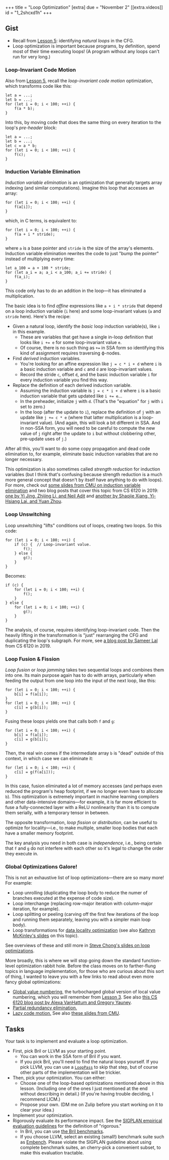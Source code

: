 +++
title = "Loop Optimization"
[extra]
due = "November 2"
[[extra.videos]]
id = "1_2shcxd1h"
+++
## Gist

* Recall from [Lesson 5][l5]: identifying *natural loops* in the CFG.
* Loop optimization is important because programs, by definition, spend most of their time executing loops! (A program without any loops can't run for very long.)

### Loop-Invariant Code Motion

Also from [Lesson 5][l5], recall the *loop-invariant code motion* optimization, which transforms code like this:

    let a = ...;
    let b = ...;
    for (let i = 0; i < 100; ++i) {
        f(a * b);
    }

Into this, by moving code that does the same thing on every iteration to the loop's *pre-header* block:

    let a = ...;
    let b = ...;
    let c = a * b;
    for (let i = 0; i < 100; ++i) {
        f(c);
    }

### Induction Variable Elimination

*Induction variable elimination* is an optimization that generally targets array indexing (and similar computations).
Imagine this loop that accesses an array:

    for (let i = 0; i < 100; ++i) {
        f(a[i]);
    }

which, in C terms, is equivalent to:

    for (let i = 0; i < 100; ++i) {
        f(a + i * stride);
    }

where `a` is a base pointer and `stride` is the size of the array's elements.
Induction variable elimination rewrites the code to just "bump the pointer" instead of multiplying every time:

    let a_100 = a + 100 * stride;
    for (let a_i = a; a_i < a_100; a_i += stride) {
        f(a_i);
    }

This code only has to do an addition in the loop—it has eliminated a multiplication.

The basic idea is to find *affine* expressions like `a + i * stride` that depend on a loop induction variable (`i` here) and some loop-invariant values (`a` and `stride` here).
Here's the recipe:

* Given a natural loop, identify the *basic* loop induction variable(s), like `i` in this example.
    * These are variables that get have a single in-loop definition that looks like `i += e` for some loop-invariant value `e`.
    * Of course, there is no such thing as `+=` in SSA form so identifying this kind of assignment requires traversing ϕ-nodes.
* Find *derived* induction variables.
    * You're looking for an affine expression like `j = c * i + d` where `i` is a basic induction variable and `c` and `d` are loop-invariant values.
    * Record the stride `c`, offset `d`, and the basic induction variable `i` for every induction variable you find this way.
* Replace the definition of each derived induction variable.
    * Assuming the induction variable is `j = c * i + d` where `i` is a basic induction variable that gets updated like `i += e`…
    * In the preheader, initialize `j` with `d`. (That's the "equation" for `j` with `i` set to zero.)
    * In the loop (after the update to `i`), replace the definition of `j` with an update like `j += c * e` (where that latter multiplication is a loop-invariant value). (And again, this will look a bit different in SSA. And in non-SSA form, you will need to be careful to compute the new value of `j` right after the update to `i` but without clobbering other, pre-update uses of `j`.)

After all this, you'll want to do some copy propagation and dead code elimination to, for example, eliminate basic induction variables that are no longer necessary.

This optimization is also sometimes called *strength reduction* for induction variables (but I think that's confusing because strength reduction is a much more general concept that doesn't by itself have anything to do with loops).
For more, check out [some slides from CMU on induction variable elimination][cmu-iv] and two blog posts that cover this topic from CS 6120 in 2019:
[one by Yi Jing, Zhijing Li, and Neil Adit][jla]
and
[another by Shaojie Xiang, Yi-Hsiang Lai, and Yuan Zhou][xlz].

[jla]: https://www.cs.cornell.edu/courses/cs6120/2019fa/blog/loop-reduction/#strength-reduction
[xlz]: https://www.cs.cornell.edu/courses/cs6120/2019fa/blog/strength-reduction-pass-in-llvm/
[cmu-iv]: http://www.cs.cmu.edu/afs/cs/academic/class/15745-s19/www/lectures/L8-Induction-Variables.pdf

### Loop Unswitching

Loop unswitching "lifts" conditions out of loops, creating two loops.
So this code:

    for (let i = 0; i < 100; ++i) {
        if (c) {  // Loop-invariant value.
            f();
        } else {
            g();
        }
    }

Becomes:

    if (c) {
        for (let i = 0; i < 100; ++i) {
            f();
        }
    } else {
        for (let i = 0; i < 100; ++i) {
            g();
        }
    }

The analysis, of course, requires identifying loop-invariant code.
Then the heavily lifting in the transformation is "just" rearranging the CFG and duplicating the loop's subgraph.
For more, see [a blog post by Sameer Lal][sl] from CS 6120 in 2019.

[sl]: https://www.cs.cornell.edu/courses/cs6120/2019fa/blog/loop-unswitching/

### Loop Fusion & Fission

*Loop fusion* or *loop jamming* takes two sequential loops and combines them into one.
Its main purpose again has to do with arrays, particularly when feeding the output from one loop into the input of the next loop, like this:

    for (let i = 0; i < 100; ++i) {
        b[i] = f(a[i]);
    }
    for (let i = 0; i < 100; ++i) {
        c[i] = g(b[i]);
    }

Fusing these loops yields one that calls both `f` and `g`:

    for (let i = 0; i < 100; ++i) {
        b[i] = f(a[i]);
        c[i] = g(b[i]);
    }

Then, the real win comes if the intermediate array `b` is "dead" outside of this context, in which case we can eliminate it:

    for (let i = 0; i < 100; ++i) {
        c[i] = g(f(a[i]));
    }

In this case, fusion eliminated a lot of memory accesses (and perhaps even reduced the program's heap footprint, if we no longer even have to allocate `b`).
This optimization is extremely important in machine learning compilers and other data-intensive domains—for example, it is far more efficient to fuse a fully-connected layer with a ReLU nonlinearity than it is to compute them serially, with a temporary tensor in between.

The opposite transformation, *loop fission* or *distribution*, can be useful to optimize for locality—i.e., to make multiple, smaller loop bodies that each have a smaller memory footprint.

The key analysis you need in both case is *independence*, i.e., being certain that `f` and `g` do not interfere with each other so it's legal to change the order they execute in.

### Global Optimizations Galore!

This is not an exhaustive list of loop optimizations—there are so many more!
For example:

* Loop unrolling (duplicating the loop body to reduce the numer of branches executed at the expense of code size).
* Loop interchange (replacing row-major iteration with column-major iteration, for example).
* Loop splitting or peeling (carving off the first few iterations of the loop and running them separately, leaving you with a simpler main loop body).
* Loop transformations for [data locality optimization](https://dl.acm.org/doi/10.1145/233561.233564) (see also [Kathryn McKinley's slides](https://www.cs.utexas.edu/users/mckinley/380C/lecs/24.pdf) on this topic).

See overviews of these and still more in [Steve Chong's slides on loop optimizations](https://www.seas.harvard.edu/courses/cs153/2018fa/lectures/Lec19-Loop-Optimization-II.pdf).

More broadly, this is where we will stop going down the standard function-level optimization rabbit hole.
Before the class moves on to farther-flung topics in language implementation, for those who are curious about this sort of thing, I wanted to leave you with a few links to read about even more fancy global optimizations:

* [Global value numbering][gvn], the turbocharged global version of local value numbering, which you will remember from [Lesson 3][l3]. See also [this CS 6120 blog post by Alexa VanHattum and Gregory Yauney](https://www.cs.cornell.edu/courses/cs6120/2019fa/blog/global-value-numbering/).
* [Partial redundancy elimination.](https://en.wikipedia.org/wiki/Partial_redundancy_elimination)
* [Lazy code motion.](https://dl.acm.org/citation.cfm?id=143095.143136) See also [these slides from CMU](http://www.cs.cmu.edu/afs/cs/academic/class/15745-s19/www/lectures/L10-Lazy-Code-Motion.pdf).

## Tasks

Your task is to implement and evaluate a loop optimization.

* First, pick Bril or LLVM as your starting point.
    * You can work in the SSA form of Bril if you want.
    * If you pick Bril, you'll need to find the natural loops yourself. If you pick LLVM, you can use a [`LoopPass`](https://llvm.org/doxygen/classllvm_1_1LoopPass.html) to skip that step, but of course other parts of the implementation will be trickier.
* Then, pick your optimization. You can either:
    * Choose one of the loop-based optimizations mentioned above in this lesson. (Including one of the ones I just mentioned at the end without describing in detail.) (If you're having trouble deciding, I recommend LICM.)
    * Propose your own. (DM me on Zulip before you start working on it to clear your idea.)
* Implement your optimization.
* Rigorously evaluate its performance impact. See the [SIGPLAN empirical evaluation guidelines][eeg] for the definition of "rigorous."
    * In Bril, you can use [the Bril benchmarks][bench].
    * If you choose LLVM, select an existing (small!) benchmark suite such as [Embench][]. Please violate the SIGPLAN guideline about using complete benchmark suites, an cherry-pick a convenient subset, to make this evaluation tractable.

[bench]: https://capra.cs.cornell.edu/bril/tools/bench.html
[l3]: @/lesson/3.md
[l5]: @/lesson/5.md
[embench]: https://www.embench.org
[eeg]: https://www.sigplan.org/Resources/EmpiricalEvaluation/
[gvn]: https://www.cs.tufts.edu/~nr/cs257/archive/keith-cooper/value-numbering.pdf
